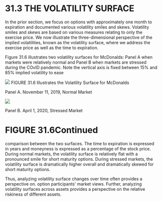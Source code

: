 # 31.3 THE VOLATILITY SURFACE

In the prior section, we focus on options with approximately one month to expiration and documented various volatility smiles and skews. Volatility smiles and skews are based on various measures relating to only the exercise price. We now illustrate the three-dimensional perspective of the implied volatilities, known as the volatility surface, where we address the exercise price as well as the time to expiration.

Figure 31.6 illustrates two volatility surfaces for McDonalds: Panel A when markets were relatively normal and Panel B when markets are stressed during the COvID pandemic. Note the vertical axis is fixed between $15\%$ and $85\%$ implied volatility to ease

![](097f0164f5a77ee33bcc160e30ee167c50134cb5a598861968ed487baf50250c.jpg)
FIGURE 31.6 Illustrates the Volatility Surface for McDonalds

Panel A. November 11, 2019, Normal Market

![](26c5ff7ef0d9d1d45768969b90e9e6d1d25949ab8f031cddf8831b9a0a1ae679.jpg)

Panel B. April 1, 2020, Stressed Market

# FIGURE 31.6Continued

comparison between the two surfaces. The time to expiration is expressed in years and moneyness is expressed as a percentage of the stock price. During normal markets, the volatility surface is relatively flat with a pronounced smile for short maturity options. During stressed markets, the volatility surface is dramatically higher overall and dramatically skewed for short maturity options.

Thus, analyzing volatility surface changes over time often provides a perspective on. option participants' market views. Further, analyzing volatility surfaces across assets provides a perspective on the relative riskiness of different assets.

